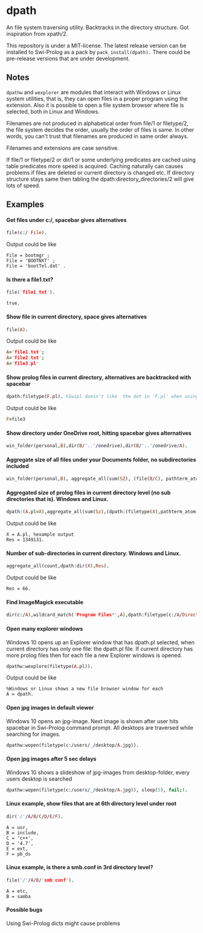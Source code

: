 # dpath 

An file system traversing utility. Backtracks in the directory structure. Got inspiration from xpath/2.

This repository is under a MIT-license. 
The latest release version can be installed to Swi-Prolog as a pack by `pack_install(dpath).` There could be pre-release versions that are under development. 

## Notes

`dpathw` and `wexplorer` are modules that interact with Windows or Linux system utilities, that is,
they can open files in a proper program using the extension. Also it is possible to open a file system browser where file is selected, both in Linux and Windows. 

Filenames are not  produced in alphabetical order from file/1 or filetype/2, the file system decides the order, usually the order of files is same. In other words, you can't trust that filenames are produced in same order always. 

Filenames and extensions are case sensitive.

If file/1 or filetype/2 or dir/1 or some underlying predicates are cached using table predicates more speed is acquired. Caching naturally can causes problems if files are deleted or current directory is changed etc. If directory structure stays same then tabling the dpath:directory_directories/2 will give lots of speed.

## Examples


#### Get files under c:/, spacebar gives alternatives
```prolog
file(c:/ File). 
```
Output could be like
```
File = bootmgr ;
File = 'BOOTNXT' ;
File = 'bootTel.dat' .
```

#### Is there a file1.txt?
```prolog
file('file1.txt'). 
```
```
true.
```


#### Show file in current directory, space gives alternatives
```prolog
file(A).
```
Output could be like
```prolog
A='file1.txt'; 
A='file2.txt';
A='file3.pl'
```


#### Show prolog files in current directory, alternatives are backtracked with spacebar
```prolog
dpath:filetype(F.pl). %Swipl doesn't like  the dot in 'F.pl' when using filetype/2 without module qualifier 
```
Output could be like
```prolog                  
F=file3
```

#### Show directory under OneDrive root, hitting spacebar gives alternatives
```prolog
win_folder(personal,B),dir(B/'..'/onedrive),dir(B/'..'/onedrive/A).
```

#### Aggregate size of all files under your Documents folder, no subdirectories included
```prolog
win_folder(personal,B), aggregate_all(sum(SZ), (file(B/C), pathterm_atom(B/C,AtomPath),size_file(AtomPath,SZ)),Res).
```

#### Aggregated size of prolog files in current directory level (no sub directories that is). Windows and Linux.
```prolog
dpath:(A.pl=X),aggregate_all(sum(Sz),(dpath:(filetype(X),pathterm_atom(X,Path)),size_file(Path,Sz)),Res).
```
Output could be like
```
X = A.pl, %example output
Res = 1349131.
```

#### Number of sub-directories in current directory. Windows and Linux.
```prolog
aggregate_all(count,dpath:dir(X),Res).
```
Output could be like
```
Res = 66.
```

#### Find ImageMagick executable 
```prolog
dir(c:/A),wildcard_match('Program Files*',A),dpath:filetype(c:/A/Directory/Executable.exe),wildcard_match('magick*',Executable).
```

#### Open many explorer windows
Windows 10 opens up an Explorer window that has dpath.pl selected, when current
directory has only one file: the dpath.pl file. If current directory has more prolog files then 
for each file a new Explorer windows is opened.
```prolog
dpathw:wexplore(filetype(A.pl)).
``` 
Output could be like
```
%Windows or Linux shows a new file browser window for each 
A = dpath.
```

#### Open jpg images in default viewer
Windows 10 opens an jpg-image.  Next image is shown after user hits spacebar in Swi-Prolog command prompt. 
All desktops are traversed while searching for images. 
```prolog
dpathw:wopen(filetype(c:/users/_/desktop/A.jpg)).
```

#### Open jpg images after 5 sec delays
Windows 10 shows a slideshow of jpg-images from desktop-folder, every users desktop is searched
```prolog
dpathw:wopen(filetype(c:/users/_/desktop/A.jpg)), sleep(5), fail;!.
```

#### Linux example, show files that are at 6th directory level under root
```prolog
dir('/'/A/B/C/D/E/F).
```
```
A = usr,
B = include,
C = 'c++',
D = '4.7',
E = ext,
F = pb_ds
```

#### Linux example, is there a smb.conf in 3rd directory level? 
```prolog
file('/'/A/B/'smb.conf').
```
```
A = etc,
B = samba 
```

#### Possible bugs
Using Swi-Prolog dicts might cause problems
